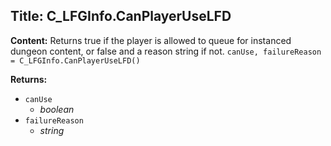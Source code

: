## Title: C_LFGInfo.CanPlayerUseLFD

**Content:**
Returns true if the player is allowed to queue for instanced dungeon content, or false and a reason string if not.
`canUse, failureReason = C_LFGInfo.CanPlayerUseLFD()`

**Returns:**
- `canUse`
  - *boolean*
- `failureReason`
  - *string*